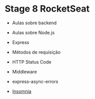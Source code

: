 # Stage 8 RocketSeat

- Aulas sobre backend
- Aulas sobre Node.js
- Express
- Métodos de requisição
- HTTP Status Code
- Middleware
- express-async-errors

- [Insomnia](https://insomnia.rest/)

